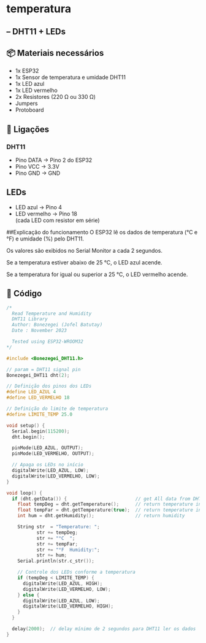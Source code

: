 # temperatura

## – DHT11 + LEDs

## 📦 Materiais necessários
- 1x ESP32
- 1x Sensor de temperatura e umidade DHT11
- 1x LED azul
- 1x LED vermelho
- 2x Resistores (220 Ω ou 330 Ω)
- Jumpers
- Protoboard

## 🔌 Ligações
### DHT11
- Pino DATA → Pino 2 do ESP32
- Pino VCC → 3.3V
- Pino GND → GND

## LEDs
- LED azul → Pino 4
- LED vermelho → Pino 18  
  (cada LED com resistor em série)

##Explicação do funcionamento
O ESP32 lê os dados de temperatura (°C e °F) e umidade (%) pelo DHT11.

Os valores são exibidos no Serial Monitor a cada 2 segundos.

Se a temperatura estiver abaixo de 25 °C, o LED azul acende.

Se a temperatura for igual ou superior a 25 °C, o LED vermelho acende.

## 📜 Código
```cpp
/*
  Read Temperature and Humidity
  DHT11 Library
  Author: Bonezegei (Jofel Batutay)
  Date : November 2023

  Tested using ESP32-WROOM32
*/

#include <Bonezegei_DHT11.h>

// param = DHT11 signal pin
Bonezegei_DHT11 dht(2);

// Definição dos pinos dos LEDs
#define LED_AZUL 4
#define LED_VERMELHO 18

// Definição do limite de temperatura
#define LIMITE_TEMP 25.0

void setup() {
  Serial.begin(115200);
  dht.begin();

  pinMode(LED_AZUL, OUTPUT);
  pinMode(LED_VERMELHO, OUTPUT);

  // Apaga os LEDs no início
  digitalWrite(LED_AZUL, LOW);
  digitalWrite(LED_VERMELHO, LOW);
}

void loop() {
  if (dht.getData()) {                         // get All data from DHT11
    float tempDeg = dht.getTemperature();      // return temperature in celsius
    float tempFar = dht.getTemperature(true);  // return temperature in fahrenheit
    int hum = dht.getHumidity();               // return humidity

    String str  = "Temperature: ";
           str += tempDeg;
           str += "°C  ";
           str += tempFar;
           str += "°F  Humidity:";
           str += hum;
    Serial.println(str.c_str());

    // Controle dos LEDs conforme a temperatura
    if (tempDeg < LIMITE_TEMP) {
      digitalWrite(LED_AZUL, HIGH);
      digitalWrite(LED_VERMELHO, LOW);
    } else {
      digitalWrite(LED_AZUL, LOW);
      digitalWrite(LED_VERMELHO, HIGH);
    }
  }

  delay(2000);  // delay mínimo de 2 segundos para DHT11 ler os dados
}


